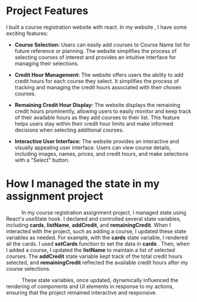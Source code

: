 # Project Features

I built a course registration website with react. In my website , I have some
exciting features:

- **Course Selection:** Users can easily add courses to Course Name list for future reference or planning. The website simplifies the process of selecting courses of interest and provides an intuitive interface for managing their selections.

- **Credit Hour Management:** The website offers users the ability to add credit hours for each course they select. It simplifies the process of tracking and managing the credit hours associated with their chosen courses.

- **Remaining Credit Hour Display:** The website displays the remaining credit hours prominently, allowing users to easily monitor and keep track of their available hours as they add courses to their list. This feature helps users stay within their credit hour limits and make informed decisions when selecting additional courses.

- **Interactive User Interface:** The website provides an interactive and visually appealing user interface. Users can view course details, including images, names, prices, and credit hours, and make selections with a "Select" button.

# How I managed the state in my assignment project

&emsp;&emsp;&emsp;In my course registration assignment project, I managed state using React's useState hook. I declared and controlled several state variables, including **cards**, **listName**, **addCredit**, and **remainingCredit**. When I interacted with the project, such as adding a course, I updated these state variables as needed. For example, with the **cards** state variable, I rendered all the cards. I used **setCards** function to set the data in **cards** . Then, when I added a course, I updated the **listName** to maintain a list of selected courses. The **addCredit** state variable kept track of the total credit hours selected, and **remainingCredit** reflected the available credit hours after my course selections.

&emsp;&emsp;&emsp;These state variables, once updated, dynamically influenced the rendering of components and UI elements in response to my actions, ensuring that the project remained interactive and responsive.

